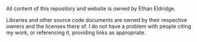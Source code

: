All content of this repository and website is owned by Ethan Eldridge.

Libraries and other source code documents are owned by their respective 
owners and the licenses there of. I do not have a problem with people
citing my work, or referencing it, providing links as appropriate. 
